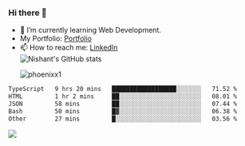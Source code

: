 ### Hi there 👋

<!--
**phoenixx1/phoenixx1** is a ✨ _special_ ✨ repository because its `README.md` (this file) appears on your GitHub profile.

Here are some ideas to get you started:

- 🔭 I’m currently working on ...
- 🌱 I’m currently learning ...
- 👯 I’m looking to collaborate on ...
- 🤔 I’m looking for help with ...
- 💬 Ask me about ...
- 📫 How to reach me: ...
- 😄 Pronouns: ...
- ⚡ Fun fact: ...
-->
- 🌱 I’m currently learning Web Development.
- My Portfolio: [Portfolio](https://phoenixx1.github.io/)
- 📫 How to reach me: [LinkedIn](https://www.linkedin.com/in/nishant-saxena-2609/)  
![Nishant's GitHub stats](https://github-readme-stats.vercel.app/api?username=phoenixx1&count_private=true)<p><img align="center" src="https://github-readme-streak-stats.herokuapp.com/?user=phoenixx1&" alt="phoenixx1" /></p>  
<!--START_SECTION:waka-->

```txt
TypeScript   9 hrs 20 mins   ██████████████████░░░░░░░   71.52 %
HTML         1 hr 2 mins     ██░░░░░░░░░░░░░░░░░░░░░░░   08.01 %
JSON         58 mins         ██░░░░░░░░░░░░░░░░░░░░░░░   07.44 %
Bash         50 mins         █▓░░░░░░░░░░░░░░░░░░░░░░░   06.38 %
Other        27 mins         █░░░░░░░░░░░░░░░░░░░░░░░░   03.56 %
```

<!--END_SECTION:waka-->

![](https://komarev.com/ghpvc/?username=phoenixx1&style=plastic)

<!-- ![Visitor Count](https://profile-counter.glitch.me/phoenixx1/count.svg) -->
